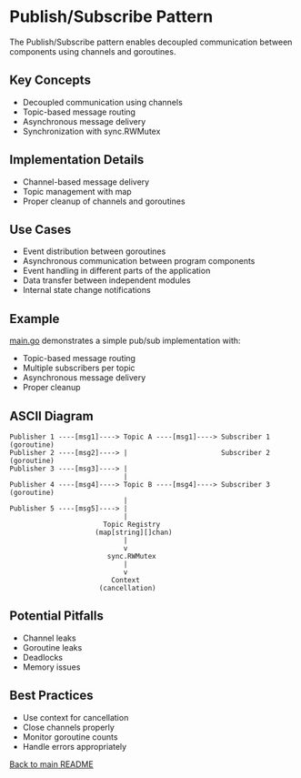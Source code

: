 # Publish/Subscribe Pattern

The Publish/Subscribe pattern enables decoupled communication between components using channels and goroutines.

## Key Concepts

- Decoupled communication using channels
- Topic-based message routing
- Asynchronous message delivery
- Synchronization with sync.RWMutex

## Implementation Details

- Channel-based message delivery
- Topic management with map
- Proper cleanup of channels and goroutines

## Use Cases

- Event distribution between goroutines
- Asynchronous communication between program components
- Event handling in different parts of the application
- Data transfer between independent modules
- Internal state change notifications

## Example

[main.go](./main.go) demonstrates a simple pub/sub implementation with:
- Topic-based message routing
- Multiple subscribers per topic
- Asynchronous message delivery
- Proper cleanup

## ASCII Diagram

```
Publisher 1 ----[msg1]----> Topic A ----[msg1]----> Subscriber 1 (goroutine)
Publisher 2 ----[msg2]----> |                       Subscriber 2 (goroutine)
Publisher 3 ----[msg3]----> |            
                            |            
Publisher 4 ----[msg4]----> Topic B ----[msg4]----> Subscriber 3 (goroutine)
                            |           
Publisher 5 ----[msg5]----> |           
                            |           
                       Topic Registry
                     (map[string][]chan)
                            |
                            v
                        sync.RWMutex
                            |
                            v
                         Context
                      (cancellation)
```

## Potential Pitfalls

- Channel leaks
- Goroutine leaks
- Deadlocks
- Memory issues

## Best Practices

- Use context for cancellation
- Close channels properly
- Monitor goroutine counts
- Handle errors appropriately

[Back to main README](../README.md) 
